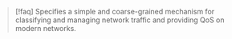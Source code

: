 >[!faq] Specifies a simple and coarse-grained mechanism for classifying and managing network traffic and providing QoS on modern networks.

